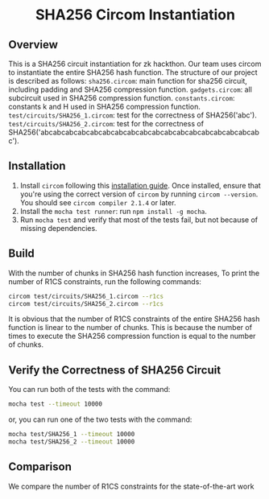 <h1 align="center">SHA256 Circom Instantiation</h1>

## Overview
This is a SHA256 circuit instantiation for zk hackthon. Our team uses circom to instantiate the entire SHA256 hash function.
The structure of our project is described as follows:
`sha256.circom`: main function for sha256 circuit, including padding and SHA256 compression function.
`gadgets.circom`: all subcircuit used in SHA256 compression function.
`constants.circom`: constants k and H used in SHA256 compression function.
`test/circuits/SHA256_1.circom`: test for the correctness of SHA256('abc').
`test/circuits/SHA256_2.circom`: test for the correctness of SHA256('abcabcabcabcabcabcabcabcabcabcabcabcabcabcabcabcabcabc').

## Installation
1. Install `circom` following this [installation guide](https://docs.circom.io/getting-started/installation/). Once installed, ensure that you're using the correct version of `circom` by running `circom --version`. You should see `circom compiler 2.1.4` or later.
2. Install the `mocha test runner`: run `npm install -g mocha`.
3. Run `mocha test` and verify that most of the tests fail, but not because of missing dependencies.

## Build
With the number of chunks in SHA256 hash function increases, 
To print the number of R1CS constraints, run the following commands:
```sh
circom test/circuits/SHA256_1.circom --r1cs
circom test/circuits/SHA256_2.circom --r1cs
```
It is obvious that the number of R1CS constraints of the entire SHA256 hash function is linear to the number of chunks.
This is because the number of times to execute the SHA256 compression function is equal to the number of chunks.

## Verify the Correctness of SHA256 Circuit
You can run both of the tests with the command:
```sh
mocha test --timeout 10000
```
or, you can run one of the two tests with the command:
```sh
mocha test/SHA256_1 --timeout 10000
mocha test/SHA256_2 --timeout 10000
```

## Comparison
We compare the number of R1CS constraints for the state-of-the-art work
